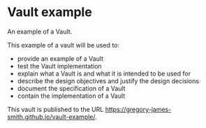 # Vault example

An example of a Vault.

This example of a vault will be used to:
* provide an example of a Vault
* test the Vault implementation
* explain what a Vault is and what it is intended to be used for
* describe the design objectives and justify the design decisions
* document the specification of a Vault
* contain the implementation of a Vault

This vault is published to the URL <https://gregory-james-smith.github.io/vault-example/>.
